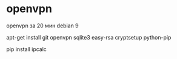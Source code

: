 # openvpn
openvpn за 20 мин
debian 9

apt-get install git openvpn sqlite3 easy-rsa cryptsetup python-pip

pip install ipcalc
